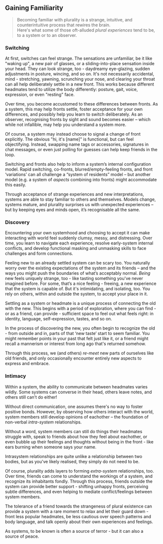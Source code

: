 ## Gaining Familiarity

> Becoming familiar with plurality is a strange, intuitive, and counterintuitive process that rewires the brain.<br/>
> Here's what some of those oft-alluded _plural experiences_ tend to be, to a system or to an observer.

### Switching

At first, switches can feel strange.
The sensations are unfamiliar, be it like "waking up", a new pair of glasses, or a sliding-into-place sensation inside your head.
They can look strange, too - daydreamy eye-glazing, sudden adjustments in posture, wincing, and so on. It's not necessarily accidental, mind - stretching, yawning, scrunching your nose, and clearing your throat can all help deliberately settle in a new front.
This works because different headmates tend to utilize the body differently: posture, gait, voice, expression, or even "resting" face.

Over time, you become accustomed to these differences between fronts.
As a system, this may help fronts settle, foster acceptance for your own differences, and possibly help you learn to switch deliberately.
As an observer, recognising fronts by sight and sound becomes easier – which while not infallible, may help you understand a system more.

Of course, a system may instead choose to signal a change of front explicitly.
The obvious "hi, it's [name]" is functional, but can feel objectifying.
Instead, swapping name tags or accessories, signatures in chat messages, or even just polling for guesses can help keep friends in the loop.

Switching and fronts also help to inform a system’s internal configuration model.
Rapid switching, co-fronts, blurred/empty-feeling fronts, and front ‘variations’ can all challenge a “system of residents” model –  but another model (e.g. a system of _aspects_ combining into fronts) might accommodate this easily.

Through acceptance of strange experiences and new interpretations, systems are able to stay familiar to others and themselves.
Models change, systems mature, and plurality surprises us with unexpected experiences – but by keeping eyes and minds open, it’s recognisable all the same.

### Discovery

Encountering your own systemhood and choosing to accept it can make interacting with world feel suddenly clumsy, messy, and distressing.
Over time, you learn to navigate each experience, resolve early-system internal conflicts, and develop functional masking and unmasking skills to face challenges and form connections.

Feeling new to an already settled system can be scary too.
You naturally worry over the existing expectations of the system and its friends – and the ways you might push the boundaries of what’s acceptably normal.
_Being_ new feels uniquely strange, too - like tasting something you've never imagined before. For some, that’s a nice feeling - freeing, a new experience that the system is capable of.
But it's intimidating, and isolating, too. You rely on others, within and outside the system, to accept your place in it.

Settling as a system or headmate is a unique process of connecting the old with the new.
This begins with a period of exploration, where you can find - or as a friend, can provide - sufficient space to feel out what feels right: in identity, language, self-expression, tastes, and so on.

In the process of discovering the new, you often begin to recognize the old - from outside and in, parts of that ‘new taste’ start to seem familiar.
You might remember points in your past that felt just like it, or a friend might recall a mannerism or interest from long ago that's returned somehow.

Through this process, we (and others) _re-meet_ new parts of ourselves like old friends, and only occasionally encounter entirely new aspects to express and embrace.

### Intimacy

Within a system, the ability to communicate between headmates varies wildly.
Some systems can converse in their head, others leave notes, and others still can’t do either!

Without direct communication, one assumes there's no way to foster positive bonds.
However, by observing how others interact with the world, system members still develop opinions of eachother – the foundation of non-verbal _intra-system_ relationships.

Without a word, system members can still do things their headmates struggle with, speak to friends about how they feel about eachother, or even bubble up their feelings and thoughts without being in the front - like ears burning when someone says your name.

Intrasystem relationships are quite unlike a relationship between two bodies, but as you've likely realised, they simply do not need to be.

Of course, plurality adds layers to forming _extra-system_ relationships, too.
Over time, friends can come to understand the workings of a system, and recognize its inhabitants fondly.
Through this process, friends outside the system can provide better support - shifting unhappy fronts, perceiving subtle differences, and even helping to mediate conflict/feelings between system members.

The tolerance of a friend towards the strangeness of plural existence can provide a system with a rare moment to relax and let their guard down - front less popular headmates, be less cautious over speech patterns and body language, and talk openly about their own experiences and feelings.

As systems, to be known is often a source of terror - but it can also a source of peace.
